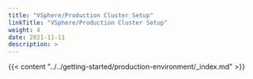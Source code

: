 ```yaml
---
title: "VSphere/Production Cluster Setup"
linkTitle: "VSphere/Production Cluster Setup"
weight: 4
date: 2021-11-11
description: >  
---
```


{{< content "../../getting-started/production-environment/_index.md" >}}
